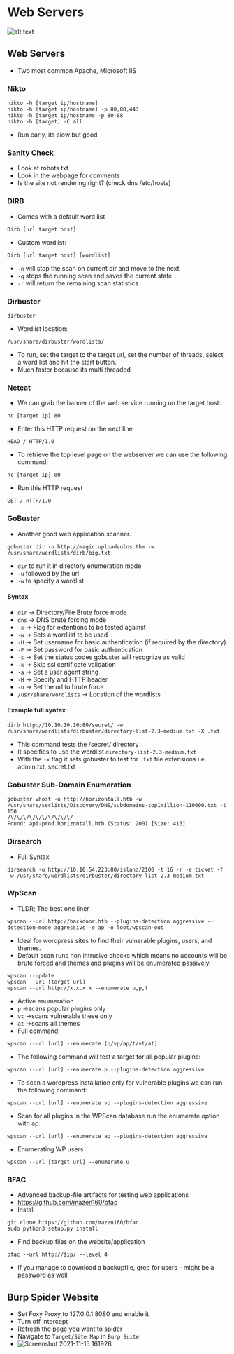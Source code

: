 # Web Servers

![alt text](https://gblobscdn.gitbook.com/assets%2F-LSy0aAo8OKT4I-Ahftv%2F-MJOTqJ9Kdy3dIFdYcWY%2F-MJOTysqaRR8JH\_lJByq%2FWeb%20Enumeration\_OffSecNewbie.com.png)

## Web Servers

* Two most common Apache, Microsoft IIS

### Nikto

```
nikto -h [target ip/hostname]
nikto -h [target ip/hostname] -p 80,88,443
nikto -h [target ip/hostname -p 80-88
nikto -h [target] -C all
```

* Run early, its slow but good

### Sanity Check

* Look at robots.txt
* Look in the webpage for comments
* Is the site not rendering right? (check dns /etc/hosts)

### DIRB

* Comes with a default word list

```
Dirb [url target host]
```

* Custom wordlist:

```
Dirb [url target host] [wordlist]
```

* `-n` will stop the scan on current dir and move to the next
* `-q` stops the running scan and saves the current state
* `-r` will return the remaining scan statistics

### Dirbuster

```
dirbuster 
```

* Wordlist location:

```
/usr/share/dirbuster/wordlists/
```

* To run, set the target to the target url, set the number of threads, select a word list and hit the start button.
* Much faster because its multi threaded

### Netcat

* We can grab the banner of the web service running on the target host:

```
nc [target ip] 80
```

* Enter this HTTP request on the next line

```
HEAD / HTTP/1.0
```

* To retrieve the top level page on the webserver we can use the following command:

```
nc [target ip] 80
```

* Run this HTTP request

```
GET / HTTP/1.0
```

### GoBuster

* Another good web application scanner.

```
gobuster dir -u http://magic.uploadvulns.thm -w /usr/share/wordlists/dirb/big.txt
```

* `dir` to run it in directory enumeration mode
* `-u` followed by the url
* `-w` to specify a wordlist

#### Syntax

* `dir` -> Directory/File Brute force mode
* `dns` -> DNS brute forcing mode
* `-x` -> Flag for extentions to be tested against
* `-w` -> Sets a wordlist to be used
* `-U` -> Set username for basic authentication (if required by the directory)
* `-P` -> Set password for basic authentication
* `-s` -> Set the status codes gobuster will recognize as valid
* `-k` -> Skip ssl certificate validation
* `-a` -> Set a user agent string
* `-H` -> Specify and HTTP header
* `-u` -> Set the url to brute force
* `/usr/share/wordlists` -> Location of the wordlists

#### Example full syntax

```
dirb http://10.10.10.10:80/secret/ -w /usr/share/wordlists/dirbuster/directory-list-2.3-medium.txt -X .txt 
```

* This command tests the /secret/ directory
* It specifies to use the wordlist `directory-list-2.3-medium.txt`
* With the `-x` flag it sets gobuster to test for `.txt` file extensions i.e. admin.txt, secret.txt

### Gobuster Sub-Domain Enumeration

```
gobuster vhost -u http://horizontall.htb -w /usr/share/seclists/Discovery/DNS/subdomains-top1million-110000.txt -t 150
/\/\/\/\/\/\/\/\/\/\/
Found: api-prod.horizontall.htb (Status: 200) [Size: 413]
```

### Dirsearch

* Full Syntax

```
dirsearch -u http://10.10.54.223:80/island/2100 -t 16 -r -e ticket -f -w /usr/share/wordlists/dirbuster/directory-list-2.3-medium.txt
```

### WpScan

* TLDR; The best one liner&#x20;

```
wpscan --url http://backdoor.htb --plugins-detection aggressive --detection-mode aggressive -e ap -o loot/wpscan-out
```

* Ideal for wordpress sites to find their vulnerable plugins, users, and themes.
* Default scan runs non intrusive checks which means no accounts will be brute forced and themes and plugins will be enumerated passively.

```
wpscan --update
wpscan --url [target url]
wpscan --url http://x.x.x.x --enumerate u,p,t
```

* Active enumeration
* `p` ->scans popular plugins only
* `vt` ->scans vulnerable these only
* `at` ->scans all themes
* Full command:

```
wpscan --url [url] --enumerate [p/vp/ap/t/vt/at]
```

* The following command will test a target for all popular plugins:

```
wpscan --url [url] --enumerate p --plugins-detection aggressive
```

* To scan a wordpress installation only for vulnerable plugins we can run the following command:

```
wpscan --url [url] --enumerate vp --plugins-detection aggressive
```

* Scan for all plugins in the WPScan database run the enumerate option with ap:

```
wpscan --url [url] --enumerate ap --plugins-detection aggressive
```

* Enumerating WP users

```
wpscan --url [target url] --enumerate u 
```

### BFAC

* Advanced backup-file artifacts for testing web applications
* https://github.com/mazen160/bfac
* Install

```
git clone https://github.com/mazen160/bfac
sudo python3 setup.py install
```

* Find backup files on the website/application

```
bfac --url http://$ip/ --level 4
```

* If you manage to download a backupfile, grep for users - might be a password as well

## Burp Spider Website

* Set Foxy Proxy to 127.0.0.1 8080 and enable it
* Turn off intercept
* Refresh the page you want to spider
* Navigate to `Target/Site Map` in `Burp Suite`
* &#x20;![Screenshot 2021-11-15 161926](https://user-images.githubusercontent.com/75596877/141855360-dcc55d3f-f455-4605-8a07-a9987d8dec2e.png)

